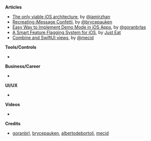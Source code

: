 
**Articles**

* [The only viable iOS architecture](https://medium.com/flawless-app-stories/the-only-viable-ios-architecture-c42f7b4c845d), by [@iamirzhan](https://twitter.com/iamirzhan)
* [Recreating iMessage Confetti](https://bryce.co/recreating-imessage-confetti/), by [@brycepauken](https://twitter.com/brycepauken)
* [Easy Way to Implement Demo Mode in iOS Apps](https://infinum.com/the-capsized-eight/easy-way-to-implement-demo-mode-in-ios-apps), by [@goranbrlas](https://twitter.com/goranbrlas)
* [A Smart Feature Flagging System for iOS](https://medium.com/just-eat-tech/a-smart-feature-flagging-system-for-ios-1d73f283b4d6), by [Just Eat](https://twitter.com/justeat_tech)
* [Combine and SwiftUI views](https://swiftwithmajid.com/2019/11/27/combine-and-swiftui-views/), by [@mecid](https://twitter.com/mecid)

**Tools/Controls**

* 

**Business/Career**

*

**UI/UX**

* 

**Videos**

*

**Credits**

* [goranbrl](https://github.com/goranbrl), [brycepauken](https://github.com/brycepauken), [albertodebortoli](https://github.com/albertodebortoli), [mecid](https://github.com/mecid)

